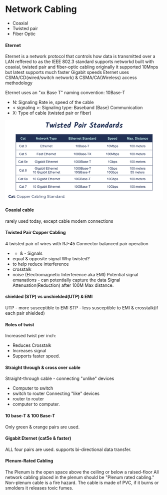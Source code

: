 # Network Cabling

- Coaxial
- Twisted pair
- Fiber Optic

#### Eternet

Eternet is a network protocol that controls how data is transmitted over a LAN
reffered to as the IEEE 802.3 standard
supports networkd built with coaxial, twisted pair and fiber-optic cabling
originally it supported 10Mnps but latest supports much faster Gigabit speeds
Eternet uses CSMA/CD(wired/switch network) & CSMA/CA(Wireless) access methodology

Eternet uses an "xx Base T" naming convention: 10Base-T

- N: Signaling Rate ie, speed of the cable
- < signaling >: Signaling type: Baseband (Base) Communication
- X: Type of cable (twisted pair or fiber)

![twistedPair](./images/twistedpairstandards.png)

#### Coaxial cable

rarely used today, except cable modem connections

#### Twisted Pair Copper Cabling

4 twisted pair of wires with RJ-45 Connector
balanced pair operation

- - & - Signals
- equal & opposite signal
  Why twisted?
- to help reduce interference
- crosstalk
- noise (Electromagnetic Interference aka EMI)
  Potential signal emanations - can potentially capture the data
  Signal Attenuation(Reduction) after 100M Max distance.

#### shielded (STP) vs unshielded(UTP) & EMI

UTP - more susceptible to EMI
STP - less susceptible to EMI & crosstalk(if each pair shielded)

#### Roles of twist

Increased twist per inch:

- Reduces Crosstalk
- Increases signal
- Supports faster speed.

#### Straight through & cross over cable

Straight-through cable - connecting "unlike" devices

- Computer to switch
- switch to router
  Connecting "like" devices
- router to router
- computer to computer.

#### 10 base-T & 100 Base-T

Only green & orange pairs are used.

#### Gigabit Eternet (cat5e & faster)

ALL four pairs are used.
supports bi-directional data transfer.

#### Plenum-Rated Cabling

The Plenum is the open space above the ceiling or below a raised-floor
All network cabling placed in the plenum should be "Plenum rated cabling."
Non-plenum cable is a fire hazard.
The cable is made of PVC, if it burns or smolders it releases toxic fumes.
